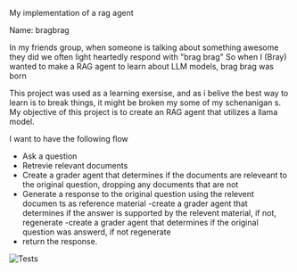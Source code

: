 My implementation of a rag agent

Name: bragbrag

In my friends group, when someone is talking about something awesome they did we often light heartedly respond with "brag brag"
So when I (Bray) wanted to make a RAG agent to learn about LLM models, brag brag was born

This project was used as a learning exersise, and as i belive the best way to learn is to break things, it might be broken my some of my schenanigan s. My objective of this project is to create an RAG agent that utilizes a llama model.

I want to have the following flow
- Ask a question
- Retrevie relevant documents
- Create a grader agent that determines if the documents are releveant to the original question, dropping any documents that are not
- Generate a response to the original question using the relevent documen ts as reference material
-create a grader agent that determines if the answer is supported by the relevent material, if not, regenerate
-create a grader agent that determines if the original question was answerd, if not regenerate
- return the response.







![Tests](https://github.com/bkm82/pyflowvc/actions/workflows/tests.yml/badge.svg)
